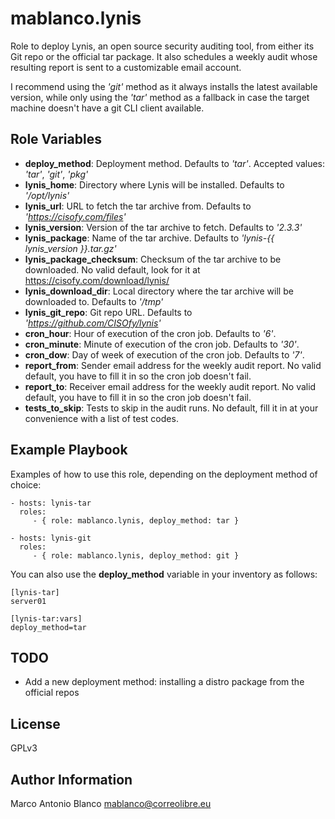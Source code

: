 mablanco.lynis
==============

Role to deploy Lynis, an open source security auditing tool, from either its Git repo or the official tar package. It also schedules a weekly audit whose resulting report is sent to a customizable email account.

I recommend using the *'git'* method as it always installs the latest available version, while only using the *'tar'* method as a fallback in case the target machine doesn't have a git CLI client available.

Role Variables
--------------

- **deploy_method**: Deployment method. Defaults to *'tar'*. Accepted values: *'tar'*, *'git'*, *'pkg'*
- **lynis_home**: Directory where Lynis will be installed. Defaults to *'/opt/lynis'*
- **lynis_url**: URL to fetch the tar archive from. Defaults to *'https://cisofy.com/files'*
- **lynis_version**: Version of the tar archive to fetch. Defaults to *'2.3.3'*
- **lynis_package**: Name of the tar archive. Defaults to *'lynis-{{ lynis_version }}.tar.gz'*
- **lynis_package_checksum**: Checksum of the tar archive to be downloaded. No valid default, look for it at https://cisofy.com/download/lynis/
- **lynis_download_dir**: Local directory where the tar archive will be downloaded to. Defaults to *'/tmp'*
- **lynis_git_repo**: Git repo URL. Defaults to *'https://github.com/CISOfy/lynis'*
- **cron_hour**: Hour of execution of the cron job. Defaults to *'6'*.
- **cron_minute**: Minute of execution of the cron job. Defaults to *'30'*.
- **cron_dow**: Day of week of execution of the cron job. Defaults to *'7'*.
- **report_from**: Sender email address for the weekly audit report. No valid default, you have to fill it in so the cron job doesn't fail.
- **report_to**: Receiver email address for the weekly audit report. No valid default, you have to fill it in so the cron job doesn't fail.
- **tests_to_skip**: Tests to skip in the audit runs. No default, fill it in at your convenience with a list of test codes.

Example Playbook
----------------

Examples of how to use this role, depending on the deployment method of choice:

    - hosts: lynis-tar
      roles:
         - { role: mablanco.lynis, deploy_method: tar }

    - hosts: lynis-git
      roles:
         - { role: mablanco.lynis, deploy_method: git }

You can also use the **deploy_method** variable in your inventory as follows:

    [lynis-tar]
    server01

    [lynis-tar:vars]
    deploy_method=tar

TODO
----

- Add a new deployment method: installing a distro package from the official repos

License
-------

GPLv3

Author Information
------------------

Marco Antonio Blanco <mablanco@correolibre.eu>
